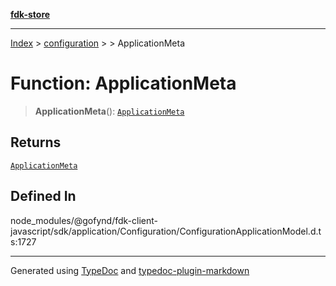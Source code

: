 [**fdk-store**](../../../README.md)
***

[Index](../../../API.md) > [configuration](../../README.md) > [<internal>](../README.md) > ApplicationMeta

# Function: ApplicationMeta

> **ApplicationMeta**(): [`ApplicationMeta`](../type-aliases/type-alias.ApplicationMeta.md)

## Returns

[`ApplicationMeta`](../type-aliases/type-alias.ApplicationMeta.md)

## Defined In

node\_modules/@gofynd/fdk-client-javascript/sdk/application/Configuration/ConfigurationApplicationModel.d.ts:1727

***
Generated using [TypeDoc](https://typedoc.org/) and [typedoc-plugin-markdown](https://www.npmjs.com/package/typedoc-plugin-markdown)
